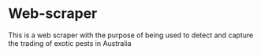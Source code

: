 # Web-scraper
This is a web scraper with the purpose of being used to detect and capture the trading of exotic pests in Australia
